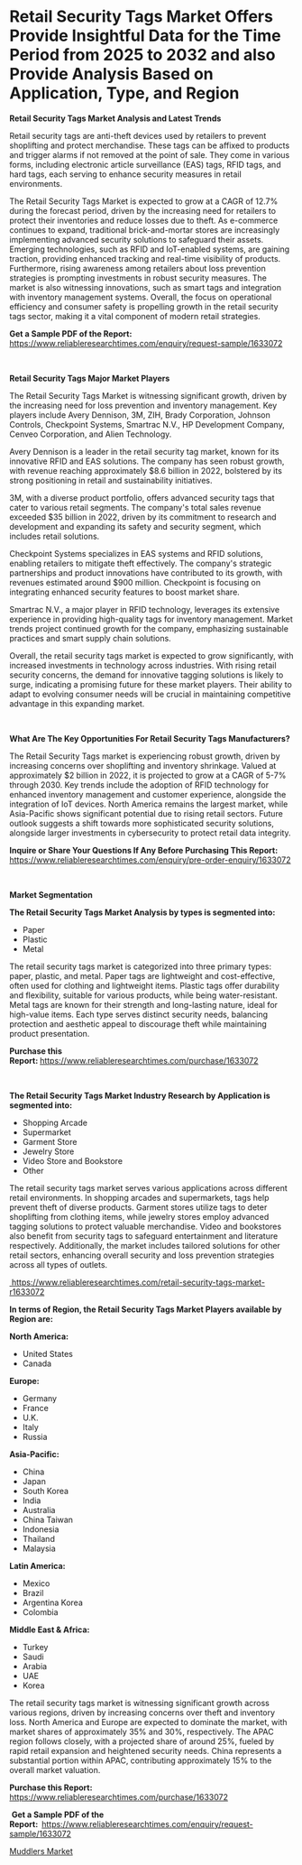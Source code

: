 <p><h1>Retail Security Tags Market Offers Provide Insightful Data for the Time Period from 2025 to 2032 and also Provide Analysis Based on Application, Type, and Region</h1></p><p><strong>Retail Security Tags Market Analysis and Latest Trends</strong></p>
<p><p>Retail security tags are anti-theft devices used by retailers to prevent shoplifting and protect merchandise. These tags can be affixed to products and trigger alarms if not removed at the point of sale. They come in various forms, including electronic article surveillance (EAS) tags, RFID tags, and hard tags, each serving to enhance security measures in retail environments.</p><p>The Retail Security Tags Market is expected to grow at a CAGR of 12.7% during the forecast period, driven by the increasing need for retailers to protect their inventories and reduce losses due to theft. As e-commerce continues to expand, traditional brick-and-mortar stores are increasingly implementing advanced security solutions to safeguard their assets. Emerging technologies, such as RFID and IoT-enabled systems, are gaining traction, providing enhanced tracking and real-time visibility of products. Furthermore, rising awareness among retailers about loss prevention strategies is prompting investments in robust security measures. The market is also witnessing innovations, such as smart tags and integration with inventory management systems. Overall, the focus on operational efficiency and consumer safety is propelling growth in the retail security tags sector, making it a vital component of modern retail strategies.</p></p>
<p><strong>Get a Sample PDF of the Report:&nbsp;</strong> <a href="https://www.reliableresearchtimes.com/enquiry/request-sample/1633072?utm_campaign=2627&utm_medium=2&utm_source=Github&utm_content=ia&utm_term=05042025&utm_id=retail-security-tags">https://www.reliableresearchtimes.com/enquiry/request-sample/1633072</a></p>
<p>&nbsp;</p>
<p><strong>Retail Security Tags Major Market Players</strong></p>
<p><p>The Retail Security Tags Market is witnessing significant growth, driven by the increasing need for loss prevention and inventory management. Key players include Avery Dennison, 3M, ZIH, Brady Corporation, Johnson Controls, Checkpoint Systems, Smartrac N.V., HP Development Company, Cenveo Corporation, and Alien Technology.</p><p>Avery Dennison is a leader in the retail security tag market, known for its innovative RFID and EAS solutions. The company has seen robust growth, with revenue reaching approximately $8.6 billion in 2022, bolstered by its strong positioning in retail and sustainability initiatives.</p><p>3M, with a diverse product portfolio, offers advanced security tags that cater to various retail segments. The company's total sales revenue exceeded $35 billion in 2022, driven by its commitment to research and development and expanding its safety and security segment, which includes retail solutions.</p><p>Checkpoint Systems specializes in EAS systems and RFID solutions, enabling retailers to mitigate theft effectively. The company's strategic partnerships and product innovations have contributed to its growth, with revenues estimated around $900 million. Checkpoint is focusing on integrating enhanced security features to boost market share.</p><p>Smartrac N.V., a major player in RFID technology, leverages its extensive experience in providing high-quality tags for inventory management. Market trends project continued growth for the company, emphasizing sustainable practices and smart supply chain solutions.</p><p>Overall, the retail security tags market is expected to grow significantly, with increased investments in technology across industries. With rising retail security concerns, the demand for innovative tagging solutions is likely to surge, indicating a promising future for these market players. Their ability to adapt to evolving consumer needs will be crucial in maintaining competitive advantage in this expanding market.</p></p>
<p>&nbsp;</p>
<p><strong>What Are The Key Opportunities For Retail Security Tags Manufacturers?</strong></p>
<p><p>The Retail Security Tags market is experiencing robust growth, driven by increasing concerns over shoplifting and inventory shrinkage. Valued at approximately $2 billion in 2022, it is projected to grow at a CAGR of 5-7% through 2030. Key trends include the adoption of RFID technology for enhanced inventory management and customer experience, alongside the integration of IoT devices. North America remains the largest market, while Asia-Pacific shows significant potential due to rising retail sectors. Future outlook suggests a shift towards more sophisticated security solutions, alongside larger investments in cybersecurity to protect retail data integrity.</p></p>
<p><strong>Inquire or Share Your Questions If Any Before Purchasing This Report:</strong> <a href="https://www.reliableresearchtimes.com/enquiry/pre-order-enquiry/1633072?utm_campaign=2627&utm_medium=2&utm_source=Github&utm_content=ia&utm_term=05042025&utm_id=retail-security-tags">https://www.reliableresearchtimes.com/enquiry/pre-order-enquiry/1633072</a></p>
<p>&nbsp;</p>
<p><strong>Market Segmentation</strong></p>
<p><strong>The Retail Security Tags Market Analysis by types is segmented into:</strong></p>
<p><ul><li>Paper</li><li>Plastic</li><li>Metal</li></ul></p>
<p><p>The retail security tags market is categorized into three primary types: paper, plastic, and metal. Paper tags are lightweight and cost-effective, often used for clothing and lightweight items. Plastic tags offer durability and flexibility, suitable for various products, while being water-resistant. Metal tags are known for their strength and long-lasting nature, ideal for high-value items. Each type serves distinct security needs, balancing protection and aesthetic appeal to discourage theft while maintaining product presentation.</p></p>
<p><strong>Purchase this Report:&nbsp;</strong><a href="https://www.reliableresearchtimes.com/purchase/1633072?utm_campaign=2627&utm_medium=2&utm_source=Github&utm_content=ia&utm_term=05042025&utm_id=retail-security-tags">https://www.reliableresearchtimes.com/purchase/1633072</a></p>
<p>&nbsp;</p>
<p><strong>The Retail Security Tags Market Industry Research by Application is segmented into:</strong></p>
<p><ul><li>Shopping Arcade</li><li>Supermarket</li><li>Garment Store</li><li>Jewelry Store</li><li>Video Store and Bookstore</li><li>Other</li></ul></p>
<p><p>The retail security tags market serves various applications across different retail environments. In shopping arcades and supermarkets, tags help prevent theft of diverse products. Garment stores utilize tags to deter shoplifting from clothing items, while jewelry stores employ advanced tagging solutions to protect valuable merchandise. Video and bookstores also benefit from security tags to safeguard entertainment and literature respectively. Additionally, the market includes tailored solutions for other retail sectors, enhancing overall security and loss prevention strategies across all types of outlets.</p></p>
<p><a href="https://www.reliableresearchtimes.com/retail-security-tags-market-r1633072?utm_campaign=2627&utm_medium=2&utm_source=Github&utm_content=ia&utm_term=05042025&utm_id=retail-security-tags">&nbsp;https://www.reliableresearchtimes.com/retail-security-tags-market-r1633072</a></p>
<p><strong>In terms of Region, the Retail Security Tags Market Players available by Region are:</strong></p>
<p>
    <p> <strong> North America: </strong>
        <ul>
            <li>United States</li>
            <li>Canada</li>
        </ul>
        </p> 
    <p> <strong> Europe: </strong>
        <ul>
            <li>Germany</li>
            <li>France</li>
            <li>U.K.</li>
            <li>Italy</li>
            <li>Russia</li>
        </ul>
        </p> 
    <p> <strong> Asia-Pacific: </strong>
        <ul>
            <li>China</li>
            <li>Japan</li>
            <li>South Korea</li>
            <li>India</li>
            <li>Australia</li>
            <li>China Taiwan</li>
            <li>Indonesia</li>
            <li>Thailand</li>
            <li>Malaysia</li>
        </ul>
        </p> 
    <p> <strong> Latin America: </strong>
        <ul>
            <li>Mexico</li>
            <li>Brazil</li>
            <li>Argentina Korea</li>
            <li>Colombia</li>
        </ul>
        </p> 
    <p> <strong> Middle East & Africa: </strong>
        <ul>
            <li>Turkey</li>
            <li>Saudi</li>
            <li>Arabia</li>
            <li>UAE</li>
            <li>Korea</li>
        </ul>
    </p>
    </p>
<p><p>The retail security tags market is witnessing significant growth across various regions, driven by increasing concerns over theft and inventory loss. North America and Europe are expected to dominate the market, with market shares of approximately 35% and 30%, respectively. The APAC region follows closely, with a projected share of around 25%, fueled by rapid retail expansion and heightened security needs. China represents a substantial portion within APAC, contributing approximately 15% to the overall market valuation.</p></p>
<p><strong>Purchase this Report: </strong><a href="https://www.reliableresearchtimes.com/purchase/1633072?utm_campaign=2627&utm_medium=2&utm_source=Github&utm_content=ia&utm_term=05042025&utm_id=retail-security-tags">https://www.reliableresearchtimes.com/purchase/1633072</a></p>
<p>&nbsp;<strong>Get a Sample PDF of the Report:&nbsp;&nbsp;</strong><a href="https://www.reliableresearchtimes.com/enquiry/request-sample/1633072?utm_campaign=2627&utm_medium=2&utm_source=Github&utm_content=ia&utm_term=05042025&utm_id=retail-security-tags">https://www.reliableresearchtimes.com/enquiry/request-sample/1633072</a></p>
<p><strong></strong></p>
<p><p><a href="https://github.com/oliveroste6/Market-Research-Report-List-1/blob/main/muddlers-market.md?utm_campaign=2627&utm_medium=2&utm_source=Github&utm_content=ia&utm_term=05042025&utm_id=retail-security-tags">Muddlers Market</a></p></p>